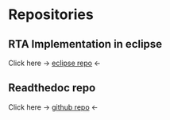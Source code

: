 # Repositories

## RTA Implementation in eclipse 

Click here ->  [eclipse repo](https://git.eclipse.org/c/app4mc/org.eclipse.app4mc.tools.git/about/?h=app4mc0.9.8/gsoc20npRTA) <-

## Readthedoc repo 

Click here -> [github repo](https://github.com/zero212/GSOC2020Doc) <-











